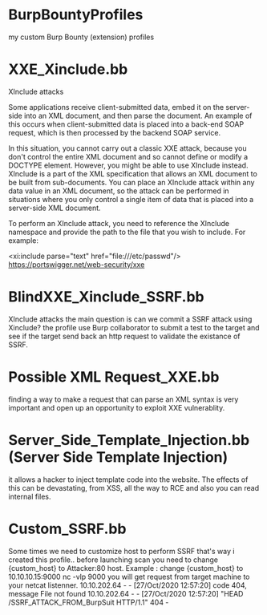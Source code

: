 # BurpBountyProfiles
my custom Burp Bounty (extension) profiles

# XXE_Xinclude.bb
XInclude attacks

Some applications receive client-submitted data, embed it on the server-side into an XML document, and then parse the document. An example of this occurs when client-submitted data is placed into a back-end SOAP request, which is then processed by the backend SOAP service.

In this situation, you cannot carry out a classic XXE attack, because you don't control the entire XML document and so cannot define or modify a DOCTYPE element. However, you might be able to use XInclude instead. XInclude is a part of the XML specification that allows an XML document to be built from sub-documents. You can place an XInclude attack within any data value in an XML document, so the attack can be performed in situations where you only control a single item of data that is placed into a server-side XML document.

To perform an XInclude attack, you need to reference the XInclude namespace and provide the path to the file that you wish to include. For example:

<foo xmlns:xi="http://www.w3.org/2001/XInclude"><xi:include parse="text" href="file:///etc/passwd"/></foo> 
https://portswigger.net/web-security/xxe 

# BlindXXE_Xinclude_SSRF.bb
XInclude attacks 
the main question is can we commit a SSRF attack  using Xinclude? the profile use Burp collaborator to submit a test to the target and see if the target send back an http request to validate the existance of SSRF.

# Possible XML Request_XXE.bb
finding a way to make a request that can parse an XML syntax is very important and open up an opportunity to exploit XXE vulnerablity.

# Server_Side_Template_Injection.bb (Server Side Template Injection)
 it allows a hacker to inject template  code into the website. The effects of this can be devastating, from XSS,  all the way to RCE and also you can read internal files.

# Custom_SSRF.bb
Some times we need to customize host to perform SSRF that's way i created this profile.. before launching scan you need to change {custom_host} to Attacker:80 host.
Example : 
change {custom_host} to 10.10.10.15:9000
nc -vlp 9000
you will get request from target machine to your netcat listenner.
10.10.202.64 - - [27/Oct/2020 12:57:20] code 404, message File not found
10.10.202.64 - - [27/Oct/2020 12:57:20] "HEAD /SSRF_ATTACK_FROM_BurpSuit HTTP/1.1" 404 -



